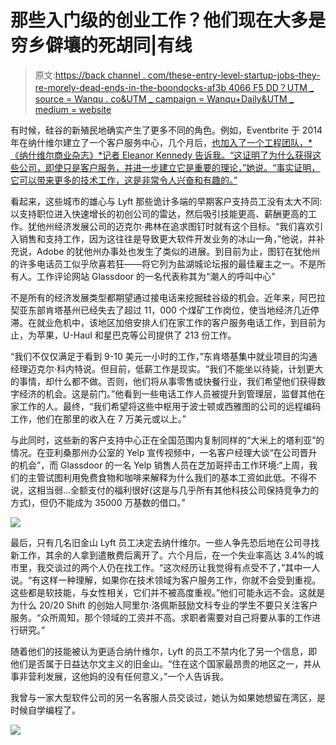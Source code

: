 # 那些入门级的创业工作？他们现在大多是穷乡僻壤的死胡同|有线

> 原文:[https://back channel . com/these-entry-level-startup-jobs-they-re-morely-dead-ends-in-the-boondocks-af3b 4066 F5 DD？UTM _ source = Wanqu . co&UTM _ campaign = Wanqu+Daily&UTM _ medium = website](https://backchannel.com/those-entry-level-startup-jobs-they-re-now-mostly-dead-ends-in-the-boondocks-af3b4066f5dd?utm_source=wanqu.co&utm_campaign=Wanqu+Daily&utm_medium=website)

有时候，硅谷的新殖民地确实产生了更多不同的角色。例如，Eventbrite 于 2014 年在纳什维尔建立了一个客户服务中心，几个月后，[也加入了一个工程团队，*《纳什维尔商业杂志》*记者 Eleanor Kennedy 告诉我。“这证明了为什么获得这些公司，即使只是客户服务，并进一步建立它是重要的理论，”她说。“事实证明，它可以带来更多的技术工作，这是非常令人兴奋和有趣的。”](http://www.bizjournals.com/nashville/print-edition/2015/06/12/eventbrite-s-music-city-future.html)

看起来，这些城市的雄心与 Lyft 那些诡计多端的早期客户支持员工没有太大不同:以支持职位进入快速增长的初创公司的雷达，然后吸引技能更高、薪酬更高的工作。犹他州经济发展公司的迈克尔·弗林在追求图钉时就有这个目标。“我们喜欢引入销售和支持工作，因为这往往是导致更大软件开发业务的冰山一角，”他说，并补充说，Adobe 的犹他州办事处也发生了类似的进展。到目前为止，图钉在犹他州的许多电话员工似乎欣喜若狂——将它列为盐湖城论坛报的最佳雇主之一。不是所有人。工作评论网站 Glassdoor 的一名代表称其为“潮人的呼叫中心”

不是所有的经济发展类型都期望通过接电话来挖掘硅谷级的机会。近年来，阿巴拉契亚东部肯塔基州已经失去了超过 11，000 个煤矿工作岗位，使当地经济几近停滞。在就业危机中，该地区加倍安排人们在家工作的客户服务电话工作，到目前为止，为苹果，U-Haul 和星巴克等公司提供了 213 份工作。

“我们不仅仅满足于看到 9-10 美元一小时的工作，”东肯塔基集中就业项目的沟通经理迈克尔·科内特说。但目前，低薪工作是现实。“我们不能坐以待毙，计划更大的事情，却什么都不做。否则，他们将从事零售或快餐行业，我们希望他们获得数字经济的机会。这是前门。”他看到一些电话工作人员被提升到管理层，监督其他在家工作的人。最终，“我们希望将这些中枢用于波士顿或西雅图的公司的远程编码工作，他们在那里的收入在 7 万美元或以上。”

与此同时，这些新的客户支持中心正在全国范围内复制同样的“大米上的塔利亚”的情况。在亚利桑那州办公室的 Yelp 宣传视频中，一名客户经理大谈“在公司晋升的机会”，而 Glassdoor 的一名 Yelp 销售人员在芝加哥抨击工作环境:“上周，我们的主管试图利用免费食物和咖啡来解释为什么我们的基本工资如此低。不得不说，这相当弱…全额支付的福利很好(这是与几乎所有其他科技公司保持竞争力的方式)，但仍不能成为 35000 万基数的借口。”

![](../Images/a5cfd1fee26b508b709930b8e715dec5.png)

最后，只有几名旧金山 Lyft 员工决定去纳什维尔。一些人争先恐后地在公司寻找新工作，其余的人拿到遣散费后离开了。六个月后，在一个失业率高达 3.4%的城市里，我交谈过的两个人仍在找工作。“这次经历让我觉得有点受不了，”其中一人说。“有这样一种理解，如果你在技术领域为客户服务工作，你就不会受到重视。这些都是软技能，与女性相关，它们并不被高度重视。”他们可能永远不会。这就是为什么 20/20 Shift 的创始人阿里尔·洛佩斯鼓励文科专业的学生不要只关注客户服务。“众所周知，那个领域的工资并不高。求职者需要对自己将要从事的工作进行研究。”

随着他们的技能被认为更适合纳什维尔，Lyft 的员工不禁内化了另一个信息，即他们是否属于日益达尔文主义的旧金山。“住在这个国家最昂贵的地区之一，并从事非营利发展，这他妈的没有任何意义，”一个人告诉我。

我曾与一家大型软件公司的另一名客服人员交谈过，她认为如果她想留在湾区，是时候自学编程了。

![](../Images/f717fa3e45e693672d3532ceef4c97f0.png)